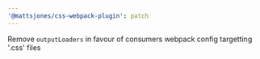 ```yaml
---
'@mattsjones/css-webpack-plugin': patch
---
```


Remove `outputLoaders` in favour of consumers webpack config targetting '.css' files
